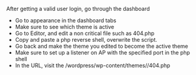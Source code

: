 After getting a valid user login, go through the dashboard
- Go to appearance in the dashboard tabs
- Make sure to see which theme is active
- Go to Editor, and edit a non critical file such as 404.php
- Copy and paste a php reverse shell, overwrite the script.
- Go back and make the theme you edited to become the active theme
- Make sure to set up a listener on AP with the specified port in the php shell 
- In the URL, visit the <IP address or hostname>/wordpress/wp-content/themes/<edited theme>/404.php
